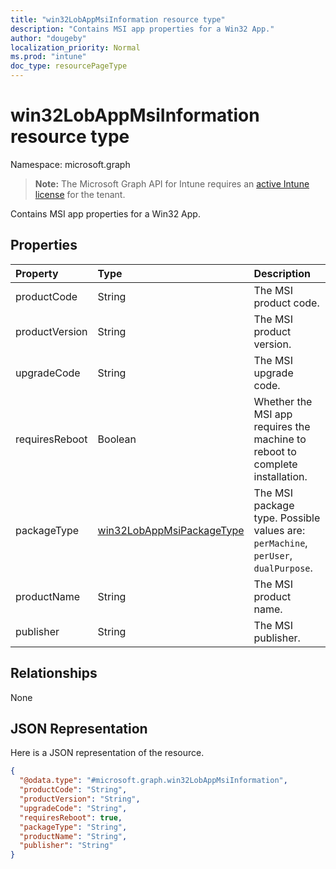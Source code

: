 ```yaml
---
title: "win32LobAppMsiInformation resource type"
description: "Contains MSI app properties for a Win32 App."
author: "dougeby"
localization_priority: Normal
ms.prod: "intune"
doc_type: resourcePageType
---
```


# win32LobAppMsiInformation resource type

Namespace: microsoft.graph

> **Note:** The Microsoft Graph API for Intune requires an [active Intune license](https://go.microsoft.com/fwlink/?linkid=839381) for the tenant.

Contains MSI app properties for a Win32 App.

## Properties
|Property|Type|Description|
|:---|:---|:---|
|productCode|String|The MSI product code.|
|productVersion|String|The MSI product version.|
|upgradeCode|String|The MSI upgrade code.|
|requiresReboot|Boolean|Whether the MSI app requires the machine to reboot to complete installation.|
|packageType|[win32LobAppMsiPackageType](../resources/intune-apps-win32lobappmsipackagetype.md)|The MSI package type. Possible values are: `perMachine`, `perUser`, `dualPurpose`.|
|productName|String|The MSI product name.|
|publisher|String|The MSI publisher.|

## Relationships
None

## JSON Representation
Here is a JSON representation of the resource.
<!-- {
  "blockType": "resource",
  "@odata.type": "microsoft.graph.win32LobAppMsiInformation"
}
-->
``` json
{
  "@odata.type": "#microsoft.graph.win32LobAppMsiInformation",
  "productCode": "String",
  "productVersion": "String",
  "upgradeCode": "String",
  "requiresReboot": true,
  "packageType": "String",
  "productName": "String",
  "publisher": "String"
}
```



